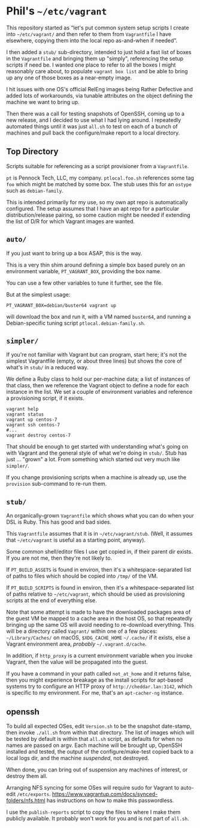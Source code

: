 Phil's `~/etc/vagrant`
======================

This repository started as “let's put common system setup scripts I create
into `~/etc/vagrant/` and then refer to them from `Vagrantfile` I have
elsewhere, copying them into the local repo as-and-when if needed”.

I then added a `stub/` sub-directory, intended to just hold a fast list of
boxes in the `Vagrantfile` and bringing them up "simply", referencing the
setup scripts if need be.  I wanted one place to refer to all the boxes I
might reasonably care about, to populate `vagrant box list` and be able to
bring up any one of those boxes as a near-empty image.

I hit issues with one OS's official RelEng images being Rather Defective and
added lots of workarounds, via tunable attributes on the object defining the
machine we want to bring up.

Then there was a call for testing snapshots of OpenSSH, coming up to a new
release, and I decided to use what I had lying around.  I repeatedly automated
things until it was just `all.sh` to test on each of a bunch of machines and
pull back the configure/make report to a local directory.


## Top Directory

Scripts suitable for referencing as a script provisioner from a `Vagrantfile`.

`pt` is Pennock Tech, LLC, my company.  `ptlocal.foo.sh` references some tag
`foo` which might be matched by some box.  The stub uses this for an `ostype`
such as `debian-family`.

This is intended primarily for my use, so my own apt repo is automatically
configured.  The setup assumes that I have an apt repo for a particular
distribution/release pairing, so some caution might be needed if extending the
list of D/R for which Vagrant images are wanted.


## `auto/`

If you just want to bring up a box ASAP, this is the way.

This is a very thin shim around defining a simple box based purely on an
environment variable, `PT_VAGRANT_BOX`, providing the box name.

You can use a few other variables to tune it further, see the file.

But at the simplest usage:

    PT_VAGRANT_BOX=debian/buster64 vagrant up

will download the box and run it, with a VM named `buster64`, and running a
Debian-specific tuning script `ptlocal.debian-family.sh`.


## `simpler/`

If you're not familiar with Vagrant but can program, start here; it's not the
simplest Vagrantfile (empty, or about three lines) but shows the core of
what's in `stub/` in a reduced way.

We define a Ruby class to hold our per-machine data; a list of instances of
that class, then we reference the Vagrant object to define a node for each
instance in the list.  We set a couple of environment variables and reference
a provisioning script, if it exists.

```
vagrant help
vagrant status
vagrant up centos-7
vagrant ssh centos-7
#...
vagrant destroy centos-7
```

That should be enough to get started with understanding what's going on with
Vagrant and the general style of what we're doing in `stub/`.  Stub has just
... "grown" a lot.  From something which started out very much like
`simpler/`.

If you change provisioning scripts when a machine is already up, use the
`provision` sub-command to re-run them.


## `stub/`

An organically-grown `Vagrantfile` which shows what you can do when your DSL
is Ruby.  This has good and bad sides.

This `Vagrantfile` assumes that it is in `~/etc/vagrant/stub`.  (Well, it
assumes that `~/etc/vagrant` is useful as a starting point, anyway).

Some common shell/editor files I use get copied in, if their parent dir
exists.  If you are not me, then they're not likely to.

If `PT_BUILD_ASSETS` is found in environ, then it's a whitespace-separated
list of paths to files which should be copied into `/tmp/` of the VM.

If `PT_BUILD_SCRIPTS` is found in environ, then it's a whitespace-separated
list of paths relative to `~/etc/vagrant`, which should be used as
provisioning scripts at the end of everything else.

Note that some attempt is made to have the downloaded packages area of the
guest VM be mapped to a cache area in the host OS, so that repeatedly bringing
up the same OS will avoid needing to re-download everything.  This will be a
directory called `Vagrant/` within one of a few places: `~/Library/Caches/` on
macOS, `$XDG_CACHE_HOME` `~/.cache/` if it exists, else a Vagrant environment
area, _probably_ `~/.vagrant.d/cache`.

In addition, if `http_proxy` is a current environment variable when you invoke
Vagrant, then the value will be propagated into the guest.

If you have a command in your path called `not_at_home` and it returns false,
then you might experience breakage as the install scripts for apt-based
systems try to configure an HTTP proxy of `http://cheddar.lan:3142`, which is
specific to my environment.  For me, that's an `apt-cacher-ng` instance.


## openssh

To build all expected OSes, edit `Version.sh` to be the snapshot date-stamp,
then invoke `./all.sh` from within that directory.  The list of images which
will be tested by default is within that `all.sh` script, as defaults for when
no names are passed on argv.  Each machine will be brought up, OpenSSH
installed and tested, the output of the configure/make-test copied back to a
local logs dir, and the machine _suspended_, not destroyed.

When done, you can bring out of suspension any machines of interest, or
destroy them all.

Arranging NFS syncing for some OSes will require sudo for Vagrant to auto-edit
`/etc/exports`.  <https://www.vagrantup.com/docs/synced-folders/nfs.html> has
instructions on how to make this passwordless.

I use the `publish-reports` script to copy the files to where I make them
publicly available.  It probably won't work for you and is not part of
`all.sh`.
